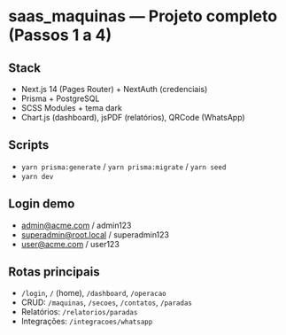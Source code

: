 # saas_maquinas — Projeto completo (Passos 1 a 4)
## Stack
- Next.js 14 (Pages Router) + NextAuth (credenciais)
- Prisma + PostgreSQL
- SCSS Modules + tema dark
- Chart.js (dashboard), jsPDF (relatórios), QRCode (WhatsApp)

## Scripts
- `yarn prisma:generate` / `yarn prisma:migrate` / `yarn seed`
- `yarn dev`

## Login demo
- admin@acme.com / admin123
- superadmin@root.local / superadmin123
- user@acme.com / user123

## Rotas principais
- `/login`, `/` (home), `/dashboard`, `/operacao`
- CRUD: `/maquinas`, `/secoes`, `/contatos`, `/paradas`
- Relatórios: `/relatorios/paradas`
- Integrações: `/integracoes/whatsapp`
